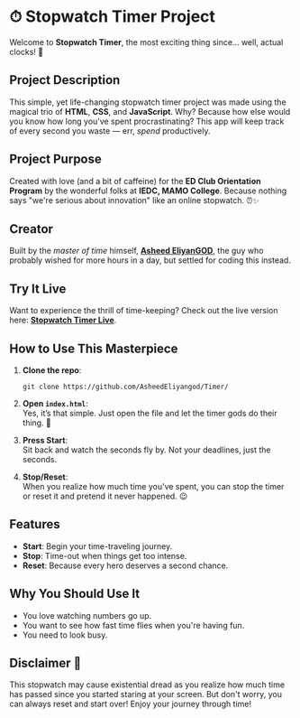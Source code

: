# ⏱ Stopwatch Timer Project

Welcome to **Stopwatch Timer**, the most exciting thing since... well, actual clocks! 🎉

## Project Description

This simple, yet life-changing stopwatch timer project was made using the magical trio of **HTML**, **CSS**, and **JavaScript**. Why? Because how else would you know how long you’ve spent procrastinating? This app will keep track of every second you waste — err, *spend* productively.

## Project Purpose

Created with love (and a bit of caffeine) for the **ED Club Orientation Program** by the wonderful folks at **IEDC, MAMO College**. Because nothing says "we're serious about innovation" like an online stopwatch. ⏰✨

## Creator

Built by the *master of time* himself, **[Asheed EliyanGOD](https://github.com/AsheedEliyangod)**, the guy who probably wished for more hours in a day, but settled for coding this instead.

## Try It Live

Want to experience the thrill of time-keeping? Check out the live version here: **[Stopwatch Timer Live](https://asheedeliyangod.github.io/Timer/)**.  

## How to Use This Masterpiece

1. **Clone the repo**:  
   ```
   git clone https://github.com/AsheedEliyangod/Timer/
   ```

2. **Open `index.html`**:  
   Yes, it’s that simple. Just open the file and let the timer gods do their thing. 🎊

3. **Press Start**:  
   Sit back and watch the seconds fly by. Not your deadlines, just the seconds.

4. **Stop/Reset**:  
   When you realize how much time you've spent, you can stop the timer or reset it and pretend it never happened. 😉

## Features
- **Start**: Begin your time-traveling journey.
- **Stop**: Time-out when things get too intense.
- **Reset**: Because every hero deserves a second chance.

## Why You Should Use It
- You love watching numbers go up.
- You want to see how fast time flies when you're having fun.
- You need to look busy.

## Disclaimer 🚨

This stopwatch may cause existential dread as you realize how much time has passed since you started staring at your screen. But don't worry, you can always reset and start over!
Enjoy your journey through time!
